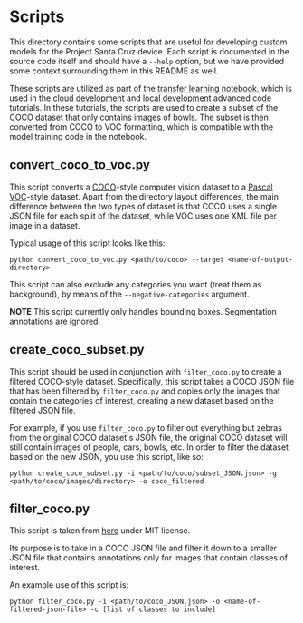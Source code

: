 # Scripts

This directory contains some scripts that are useful for developing custom models for the Project Santa Cruz device.
Each script is documented in the source code itself and should have a `--help` option, but we have provided some context
surrounding them in this README as well.

These scripts are utilized as part of the [transfer learning notebook](https://github.com/microsoft/Project-Santa-Cruz-Preview/blob/main/Sample-Scripts-and-Notebooks/Official/Machine%20Learning%20Notebooks/Transferlearningusing_SSDLiteV2%20Model.ipynb), which is used in the [cloud development](https://github.com/microsoft/Project-Santa-Cruz-Preview/blob/main/Sample-Scripts-and-Notebooks/Official/Machine%20Learning%20Notebooks/advanced_development_cloud.md) and [local development](https://github.com/microsoft/Project-Santa-Cruz-Preview/blob/main/Sample-Scripts-and-Notebooks/Official/Machine%20Learning%20Notebooks/advanced_development_local.md) advanced code tutorials. In these tutorials, the scripts are used to create a subset of the COCO dataset that only contains images of bowls. The subset is then converted from COCO to VOC formatting, which is compatible with the model training code in the notebook.

## convert_coco_to_voc.py

This script converts a [COCO](https://cocodataset.org/#home)-style computer vision dataset to a
[Pascal VOC](https://pjreddie.com/projects/pascal-voc-dataset-mirror/)-style dataset. Apart from the directory layout differences,
the main difference between the two types of dataset is that COCO uses a single JSON file for each split of the dataset,
while VOC uses one XML file per image in a dataset.

Typical usage of this script looks like this:

```
python convert_coco_to_voc.py <path/to/coco> --target <name-of-output-directory>
```

This script can also exclude any categories you want (treat them as background), by means of the `--negative-categories` argument.

**NOTE** This script currently only handles bounding boxes. Segmentation annotations are ignored.

## create_coco_subset.py

This script should be used in conjunction with `filter_coco.py` to create a filtered COCO-style dataset. Specifically,
this script takes a COCO JSON file that has been filtered by `filter_coco.py` and copies only the images that contain the
categories of interest, creating a new dataset based on the filtered JSON file.

For example, if you use `filter_coco.py` to filter out everything but zebras from the original COCO dataset's JSON file,
the original COCO dataset will still contain images of people, cars, bowls, etc. In order to filter the dataset
based on the new JSON, you use this script, like so:

```
python create_coco_subset.py -i <path/to/coco/subset_JSON.json> -g <path/to/coco/images/directory> -o coco_filtered
```

## filter_coco.py

This script is taken from [here](https://github.com/immersive-limit/coco-manager/blob/master/filter.py)
under MIT license.

Its purpose is to take in a COCO JSON file and filter it down to a smaller JSON file that contains annotations
only for images that contain classes of interest.

An example use of this script is:

```
python filter_coco.py -i <path/to/coco_JSON.json> -o <name-of-filtered-json-file> -c [list of classes to include]
```
